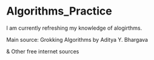 # Algorithms_Practice

I am currently refreshing my knowledge of alogirthms.

Main source: Grokking Algorithms by Aditya Y. Bhargava

& Other free internet sources
